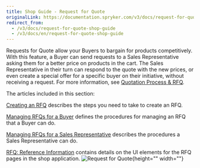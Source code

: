 ```yaml
---
title: Shop Guide - Request for Quote
originalLink: https://documentation.spryker.com/v3/docs/request-for-quote-shop-guide
redirect_from:
  - /v3/docs/request-for-quote-shop-guide
  - /v3/docs/en/request-for-quote-shop-guide
---
```


Requests for Quote allow your Buyers to bargain for products competitively. With this feature, a Buyer can send requests to a Sales Representative asking them for a better price on products in the cart. The Sales Representative in their turn can respond to the quote with the new prices, or even create a special offer for a specific buyer on their initiative, without receiving a request. For more information, see [Quotation Process & RFQ](https://documentation.spryker.com/v3/docs/quotation-process-rfq-201907).

The articles included in this section:

[Creating an RFQ](/docs/scos/dev/user-guides/202001.0/shop-user-guide/shop-guide-quotation-process-and-rfq/creating-rfq-sh) describes the steps you need to take to create an RFQ.

[Managing RFQs for a Buyer](/docs/scos/dev/user-guides/202001.0/shop-user-guide/shop-guide-quotation-process-and-rfq/managing-rfqs-f) defines the procedures for managing an RFQ that a Buyer can do.

[Managing RFQs for a Sales Representative](/docs/scos/dev/user-guides/202001.0/shop-user-guide/shop-guide-quotation-process-and-rfq/managing-rfqs-s) describes the procedures a Sales Representative can do.

[RFQ: Reference Information](/docs/scos/dev/user-guides/202001.0/shop-user-guide/shop-guide-quotation-process-and-rfq/rfq-reference-i) contains details on the UI elements for the RFQ pages in the shop application.
![Request for Quote](https://spryker.s3.eu-central-1.amazonaws.com/docs/User+Guides/Shop+User+Guides/RFQ/rfq-gif.gif){height="" width=""}

<!-- Last review date: Jul 09, 2019  -->
